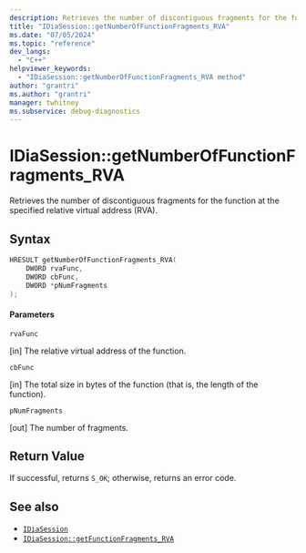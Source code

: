 ```yaml
---
description: Retrieves the number of discontiguous fragments for the function at the specified relative virtual address (RVA).
title: "IDiaSession::getNumberOfFunctionFragments_RVA"
ms.date: "07/05/2024"
ms.topic: "reference"
dev_langs:
  - "C++"
helpviewer_keywords:
  - "IDiaSession::getNumberOfFunctionFragments_RVA method"
author: "grantri"
ms.author: "grantri"
manager: twhitney
ms.subservice: debug-diagnostics
---
```


# IDiaSession::getNumberOfFunctionFragments_RVA

Retrieves the number of discontiguous fragments for the function at the specified relative virtual address (RVA).

## Syntax

```C++
HRESULT getNumberOfFunctionFragments_RVA(
    DWORD rvaFunc,
    DWORD cbFunc,
    DWORD *pNumFragments
);
```

#### Parameters

 `rvaFunc`

[in] The relative virtual address of the function.

 `cbFunc`

[in] The total size in bytes of the function (that is, the length of the function).

`pNumFragments`

[out] The number of fragments.

## Return Value

 If successful, returns `S_OK`; otherwise, returns an error code.

## See also

- [`IDiaSession`](../../debugger/debug-interface-access/idiasession.md)
- [`IDiaSession::getFunctionFragments_RVA`](../../debugger/debug-interface-access/idiasession-getfunctionfragments_rva.md)
